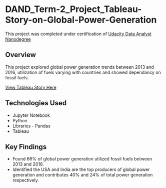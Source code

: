 # DAND_Term-2_Project_Tableau-Story-on-Global-Power-Generation

This project was completed under certification of [Udacity Data Analyst Nanodegree](https://in.udacity.com/)

## Overview

This project explored global power generation trends between 2013 and 2016, utilization of fuels varying with countries and showed dependancy on fossil fuels.

[View Tableau Story Here](https://public.tableau.com/profile/pooja7429#!/vizhome/powergeneration_v3/Powergeneration?publish=yes)

## Technologies Used
 - Jupyter Notebook
 - Python
 - Libraries - Pandas
 - Tableau
 
 ## Key Findings
 - Found 66% of global power generation utilized fossil fuels between 2013 and 2016.
- Identified the USA and India are the top producers of global power generation and contributes 40% and 24% of total power generation respectively.
